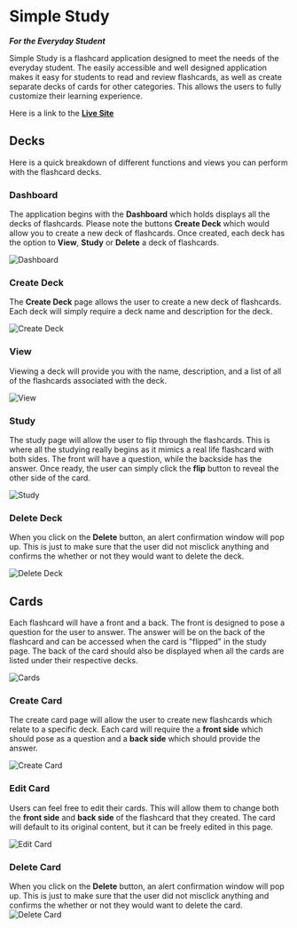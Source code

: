 # Simple Study
***For the Everyday Student***

Simple Study is a flashcard application designed to meet the needs of the everyday student. The easily accessible and well designed application makes it easy for students to read and review flashcards, as well as create separate decks of cards for other categories. This allows the users to fully customize their learning experience.

Here is a link to the **[Live Site](https://flashcards-project-gray.vercel.app/)**

## Decks
Here is a quick breakdown of different functions and views you can perform with the flashcard decks.

### Dashboard
The application begins with the **Dashboard** which holds displays all the decks of flashcards. Please note the buttons **Create Deck** which would allow you to create a new deck of flashcards. Once created, each deck has the option to **View**, **Study** or **Delete** a deck of flashcards.

![Dashboard](data/images/Dashboard.png)

### Create Deck
The **Create Deck** page allows the user to create a new deck of flashcards. Each deck will simply require a deck name and description for the deck. 

![Create Deck](data/images/Create_Deck.png)


### View
Viewing a deck will provide you with the name, description, and a list of all of the flashcards associated with the deck.

![View](data/images/View.png)

### Study

The study page will allow the user to flip through the flashcards. This is where all the studying really begins as it mimics a real life flashcard with both sides. The front will have a question, while the backside has the answer. Once ready, the user can simply click the **flip** button to reveal the other side of the card.

![Study](data/images/Study.png)

### Delete Deck
When you click on the **Delete** button, an alert confirmation window will pop up. This is just to make sure that the user did not misclick anything and confirms the whether or not they would want to delete the deck. 

![Delete Deck](data/images/Delete_Deck.png)

## Cards
Each flashcard will have a front and a back. The front is designed to pose a question for the user to answer. The answer will be on the back of the flashcard and can be accessed when the card is "flipped" in the study page. The back of the card should also be displayed when all the cards are listed under their respective decks.

![Cards](data/images/Cards.png)

### Create Card
The create card page will allow the user to create new flashcards which relate to a specific deck. Each card will require the a **front side** which should pose as a question and a **back side** which should provide the answer. 

![Create Card](data/images/Create_Card.png)


### Edit Card
Users can feel free to edit their cards. This will allow them to change both the **front side** and **back side** of the flashcard that they created. The card will default to its original content, but it can be freely edited in this page.

![Edit Card](data/images/Edit_Card.png)

### Delete Card
When you click on the **Delete** button, an alert confirmation window will pop up. This is just to make sure that the user did not misclick anything and confirms the whether or not they would want to delete the card. 
![Delete Card](data/images/Delete_Card.png)
